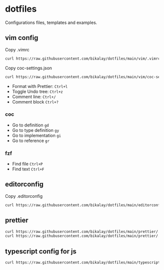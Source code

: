 # dotfiles

Configurations files, templates and examples.

## vim config

Copy .vimrc

```bash
curl https://raw.githubusercontent.com/bikalay/dotfiles/main/vim/.vimrc --output ~/.vimrc
```

Copy coc-settings.json

```bash
curl https://raw.githubusercontent.com/bikalay/dotfiles/main/vim/coc-settings.json --output ~/.vim/coc-settings.json
```

- Format with Prettier: `Ctrl+l`
- Toggle Undo tree: `Ctrl+z`
- Comment line: `Ctrl+/`
- Comment block `Ctrl+?`

### coc

- Go to definition `gd`
- Go to type definition `gy`
- Go to implementation `gi`
- Go to reference `gr`

### fzf

- Find file `Ctrl+P`
- Find text `Ctrl+F`

## editorconfig

Copy .editorconfig

```bash
curl https://raw.githubusercontent.com/bikalay/dotfiles/main/editorconfig/.editorconfig --output .editorconfig
```

## prettier
```bash
curl https://raw.githubusercontent.com/bikalay/dotfiles/main/prettier/.prettierrc --output .prettierrc
curl https://raw.githubusercontent.com/bikalay/dotfiles/main/prettier/.prettierignore --output .prettierignore
```

## typescript config for js

```bash
curl https://raw.githubusercontent.com/bikalay/dotfiles/main/typescript/jsconfig.json --output jsconfig.json
```
